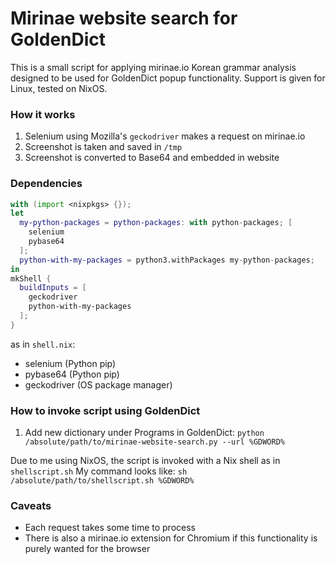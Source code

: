 # Mirinae website search for GoldenDict

This is a small script for applying mirinae.io Korean grammar analysis designed to be used for GoldenDict popup functionality.
Support is given for Linux, tested on NixOS.

### How it works

1. Selenium using Mozilla's `geckodriver` makes a request on mirinae.io
2. Screenshot is taken and saved in `/tmp`
3. Screenshot is converted to Base64 and embedded in website

### Dependencies

```nix
with (import <nixpkgs> {});
let
  my-python-packages = python-packages: with python-packages; [
    selenium
    pybase64
  ];
  python-with-my-packages = python3.withPackages my-python-packages;
in
mkShell {
  buildInputs = [
  	geckodriver
    python-with-my-packages
  ];
}
```

as in `shell.nix`:
- selenium (Python pip)
- pybase64 (Python pip)
- geckodriver (OS package manager)

### How to invoke script using GoldenDict

1. Add new dictionary under Programs in GoldenDict:
`python /absolute/path/to/mirinae-website-search.py --url %GDWORD%`

Due to me using NixOS, the script is invoked with a Nix shell as in `shellscript.sh`
My command looks like: `sh /absolute/path/to/shellscript.sh %GDWORD%`

### Caveats

- Each request takes some time to process
- There is also a mirinae.io extension for Chromium if this functionality is purely wanted for the browser
